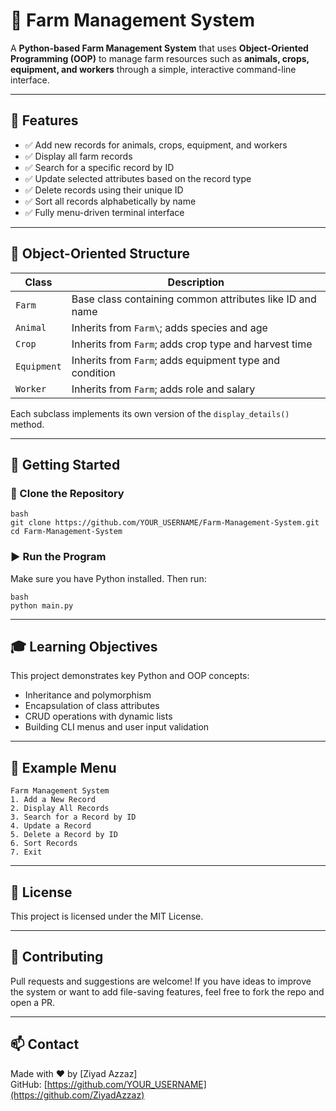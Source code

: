 # 🌱 Farm Management System

A **Python-based Farm Management System** that uses **Object-Oriented Programming (OOP)** to manage farm resources such as **animals, crops, equipment, and workers** through a simple, interactive command-line interface.

---

## 📌 Features

- ✅ Add new records for animals, crops, equipment, and workers  
- ✅ Display all farm records  
- ✅ Search for a specific record by ID  
- ✅ Update selected attributes based on the record type  
- ✅ Delete records using their unique ID  
- ✅ Sort all records alphabetically by name  
- ✅ Fully menu-driven terminal interface  

---

## 🧱 Object-Oriented Structure

| Class      | Description                                            |
|------------|--------------------------------------------------------|
| `Farm`     | Base class containing common attributes like ID and name |
| `Animal`   | Inherits from `Farm\`; adds species and age             |
| `Crop`     | Inherits from `Farm`; adds crop type and harvest time   |
| `Equipment`| Inherits from `Farm`; adds equipment type and condition |
| `Worker`   | Inherits from `Farm`; adds role and salary              |

Each subclass implements its own version of the `display_details()` method.

---

## 🚀 Getting Started

### 📁 Clone the Repository

```
bash
git clone https://github.com/YOUR_USERNAME/Farm-Management-System.git
cd Farm-Management-System
```

### ▶️ Run the Program

Make sure you have Python installed. Then run:

```
bash
python main.py
```

---

## 🎓 Learning Objectives

This project demonstrates key Python and OOP concepts:

- Inheritance and polymorphism  
- Encapsulation of class attributes  
- CRUD operations with dynamic lists  
- Building CLI menus and user input validation  

---

## 📌 Example Menu

```
Farm Management System
1. Add a New Record
2. Display All Records
3. Search for a Record by ID
4. Update a Record
5. Delete a Record by ID
6. Sort Records
7. Exit
```

---

## 📄 License

This project is licensed under the MIT License.

---

## 🙌 Contributing

Pull requests and suggestions are welcome! If you have ideas to improve the system or want to add file-saving features, feel free to fork the repo and open a PR.

---

## 📫 Contact

Made with ❤️ by [Ziyad Azzaz]  
GitHub: [https://github.com/YOUR_USERNAME](https://github.com/ZiyadAzzaz)
